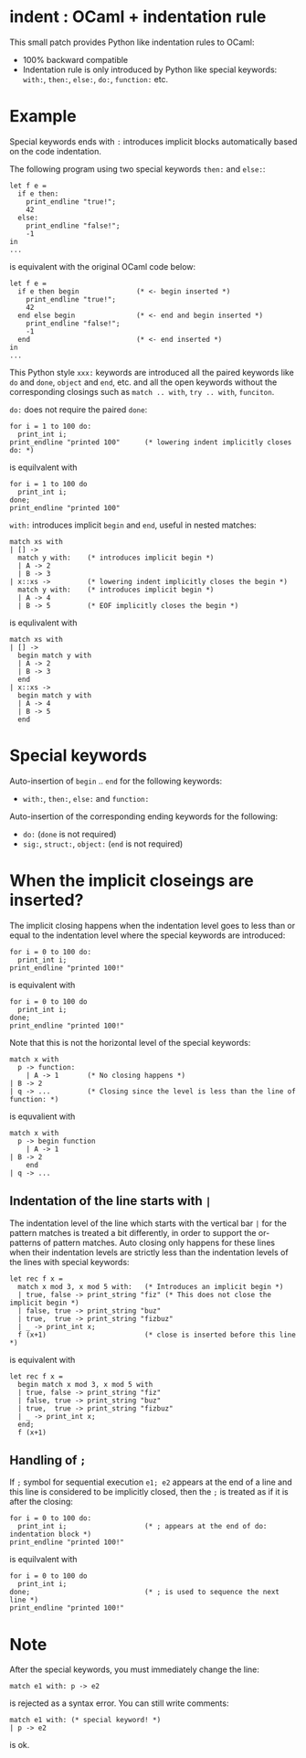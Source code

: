 indent : OCaml + indentation rule
====================================

This small patch provides Python like indentation rules to OCaml:

* 100% backward compatible
* Indentation rule is only introduced by Python like special keywords: `with:`, `then:`, `else:`, `do:`, `function:` etc.

Example
====================================

Special keywords ends with `:` introduces implicit blocks automatically
based on the code indentation.

The following program using two special keywords `then:` and `else:`:

    let f e =
      if e then:
        print_endline "true!";
        42
      else:
        print_endline "false!";
        -1
    in
    ...

is equivalent with the original OCaml code below:

    let f e = 
      if e then begin              (* <- begin inserted *)
        print_endline "true!";
        42
      end else begin               (* <- end and begin inserted *)
        print_endline "false!";
        -1
      end                          (* <- end inserted *)  
    in
    ...


This Python style `xxx:` keywords are introduced all the paired keywords
like `do` and `done`, `object` and `end`, etc. and all the open keywords
without the corresponding closings such as `match .. with`, `try .. with`,
`funciton`.

`do:` does not require the paired `done`:

    for i = 1 to 100 do:
      print_int i;
    print_endline "printed 100"      (* lowering indent implicitly closes do: *)

is equilvalent with

    for i = 1 to 100 do
      print_int i;
    done;
    print_endline "printed 100"

`with:` introduces implicit `begin` and `end`, useful in nested matches:

    match xs with
    | [] ->
      match y with:    (* introduces implicit begin *)
      | A -> 2
      | B -> 3
    | x::xs ->         (* lowering indent implicitly closes the begin *)
      match y with:    (* introduces implicit begin *)
      | A -> 4
      | B -> 5         (* EOF implicitly closes the begin *)
                       
is equlivalent with  

    match xs with
    | [] ->
      begin match y with
      | A -> 2
      | B -> 3
      end
    | x::xs ->
      begin match y with
      | A -> 4
      | B -> 5
      end

Special keywords
====================================

Auto-insertion of `begin` .. `end` for the following keywords:

* `with:`, `then:`, `else:` and `function:`

Auto-insertion of the corresponding ending keywords for the following:

* `do:` (`done` is not required)
* `sig:`, `struct:`, `object:` (`end` is not required)

When the implicit closeings are inserted?
===========================================

The implicit closing happens when the indentation level goes 
to less than or equal to the indentation level where the special keywords 
are introduced:

    for i = 0 to 100 do:
      print_int i;
    print_endline "printed 100!"

is equivalent with

    for i = 0 to 100 do
      print_int i;
    done;
    print_endline "printed 100!"

Note that this is not the horizontal level of the special keywords:

    match x with
      p -> function:   
        | A -> 1       (* No closing happens *) 
	| B -> 2
    | q -> ...         (* Closing since the level is less than the line of function: *)

is equvalient with

    match x with
      p -> begin function
        | A -> 1
	| B -> 2
        end
    | q -> ...

Indentation of the line starts with `|`
------------------------------------------

The indentation level of the line which starts with the vertical bar `|` 
for the pattern matches is treated a bit differently, in order to support
the or-patterns of pattern matches. Auto closing only happens for these lines
when their indentation levels are strictly less than the indentation levels 
of the lines with special keywords:

    let rec f x = 
      match x mod 3, x mod 5 with:   (* Introduces an implicit begin *)
      | true, false -> print_string "fiz" (* This does not close the implicit begin *)
      | false, true -> print_string "buz"
      | true,  true -> print_string "fizbuz"
      | _ -> print_int x;
      f (x+1)                        (* close is inserted before this line *)

is equivalent with

    let rec f x = 
      begin match x mod 3, x mod 5 with
      | true, false -> print_string "fiz"
      | false, true -> print_string "buz"
      | true,  true -> print_string "fizbuz"
      | _ -> print_int x;
      end;
      f (x+1)

Handling of `;`
------------------------------------------

If `;` symbol for sequential execution `e1; e2` appears at the end of a line
and this line is considered to be implicitly closed, then the `;` is treated
as if it is after the closing:

    for i = 0 to 100 do:
      print_int i;                   (* ; appears at the end of do: indentation block *)
    print_endline "printed 100!"
            
is equilvalent with

    for i = 0 to 100 do
      print_int i;
    done;                            (* ; is used to sequence the next line *)
    print_endline "printed 100!"
            
Note
====================================

After the special keywords, you must immediately change the line:

    match e1 with: p -> e2

is rejected as a syntax error. You can still write comments:

    match e1 with: (* special keyword! *)
    | p -> e2

is ok.
